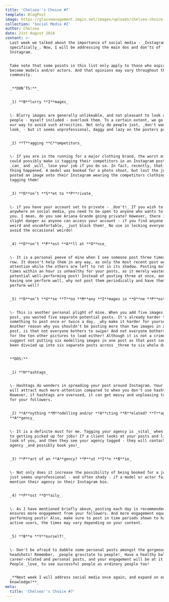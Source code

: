 ```yaml
---
title: 'Chelsea''s Choice #7'
template: BlogPost
image: https://glassmanagement.imgix.net/images/uploads/chelsea-choice-s-social-media124iu.jpeg
collection: 'Social Media #2'
author: Chelsea
date: 21st August 2018
content: >-
  Last week we talked about the importance of social media - _Instagram
  specifically_. Now, I will be addressing the main dos and don’ts of
  Instagram. 


  Take note that some points in this list only apply to those who aspire to
  become models and/or actors. And that opinions may vary throughout the
  community.


  _**DON’TS:**_


  _1) **B**lurry **I**mages_


  \- Blurry images are generally unlikeable, and not pleasant to look at. Most
  people - myself included - overlook them. To a certain extent, we go out of
  our way to avoid such atrocities. Not only do people just, _don't want to
  look_ - but it seems unprofessional, daggy and lazy on the posters part.


  _2) **T**agging **C**ompetitors_


  \- If you are in the running for a major clothing brand, the worst mistake you
  could possibly make is tagging their competitors in an Instagram post. You
  _can_ and _will_ lose your job if you do so. In fact, recently, that exact
  thing happened. A model was booked for a photo shoot, but lost the job as they
  posted an image onto their Instagram wearing the competitors clothing and
  tagging them! 


  _3) **D**on’t **S**et to **P**rivate_


  \- if you have your account set to private - _don't!_ If you wish to get
  anywhere on social media, you need to be open to anyone who wants to follow
  you. I mean, do you see Ariana Grande going private? However, there is a
  slight danger as anyone can access your account - if you find anyone to be
  weird and uncomfortable, _just block them!_ No use in locking everyone out to
  avoid the occasional weirdo!


  _4) **D**on’t **P**ost **A**ll at **O**nce_


  \- It is a personal peeve of mine when I see someone post three times in a
  row. It doesn't help them in any way, as only the most recent post would get
  attention while the others are left to rot in its shadow. Posting multiple
  times within an hour is unhealthy for your posts, as it merely wastes a
  potential well-performing post! Instead of posting three at once, and only
  having one perform well, why not post them periodically and have them _all_
  perform well?


  _5) **D**on’t **U**se **T**oo **M**any **I**mages in **O**ne **P**ost_


  \- This is another personal plight of mine. When you add five images to one
  post, you wasted five separate potential posts. It's already harder to find
  something to post once or twice a day, _why make it harder for yourself?_
  Another reason why you shouldn't be posting more than two images in a single
  post, is that not everyone bothers to swipe! And not everyone bothers to wait
  for the ten other pictures to load either! Although it is not a crime, I
  suggest not putting six modelling images in one post as that post could have
  been divvied up into six separate posts across _three to six whole days._


  **DOS:**


  _1) **H**ashtags_


  \- Hashtags do wonders in spreading your post around Instagram. Your image
  will attract much more attention compared to when you don't use hashtags.
  However, if hashtags are overused, it can get messy and unpleasing to look at
  for your followers.


  _2) **A**nything **M**odelling and/or **A**cting **R**elated? **T**ag **Y**our
  **A**gency_


  \- It is a definite must for me. Tagging your agency is _vital_ when it comes
  to getting picked up for jobs! If a client looks at your posts and likes the
  look of you, and then they see your agency tagged - they will contact your
  agency _and possibly book you!_


  _3) **P**art of an **A**gency? **P**ut **I**n **B**io_


  \- Not only does it increase the possibility of being booked for a job, it
  just seems unprofessional - and often shady - if a model or actor fails to
  mention their agency in their Instagram bio.


  _4) **P**ost **D**aily_


  \- As I have mentioned briefly above, posting each day is recommended. As it
  ensures more engagement from your followers. And more engagement equals better
  performing posts! Also, make sure to post in time periods shown to have more
  active users, the times may vary depending on your content.


  _5) **B**e **Y**ourself!_


  \- Don't be afraid to dabble some personal posts amongst the gorgeous
  headshots! Remember, _people gravitate to people!_ Have a healthy balance of
  career-related and personal posts, and your engagement will be at it's best.
  People _love_ to see successful people as ordinary people too!


  _**Next week I will address social media once again, and expand on our
  knowledge!**_
meta:
  title: 'Chelsea''s Choice #7'
---
```


